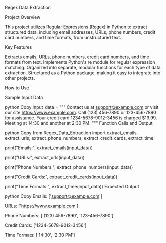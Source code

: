 Regex Data Extraction

Project Overview

This project utilizes Regular Expressions (Regex) in Python to extract structured data, including email addresses, URLs, phone numbers, credit card numbers, and time formats, from unstructured text.

Key Features

Extracts emails, URLs, phone numbers, credit card numbers, and time formats from text. Implements Python's re module for regular expression matching. Organized into separate, modular functions for each type of data extraction. Structured as a Python package, making it easy to integrate into other projects.

How to Use

Sample Input Data

python Copy input_data = """ Contact us at support@example.com or visit our site https://www.example.com. Call (123) 456-7890 or 123-456-7890 for assistance. Your credit card 1234-5678-9012-3456 is charged $19.99. Meeting at 14:30 and another at 2:30 PM. """ Function Calls and Output

python Copy from Regex_Data_Extraction import extract_emails, extract_urls, extract_phone_numbers, extract_credit_cards, extract_time

print("Emails:", extract_emails(input_data))

print("URLs:", extract_urls(input_data))

print("Phone Numbers:", extract_phone_numbers(input_data))

print("Credit Cards:", extract_credit_cards(input_data))

print("Time Formats:", extract_time(input_data)) Expected Output

python Copy Emails: ['support@example.com']

URLs: ['https://www.example.com']

Phone Numbers: ['(123) 456-7890', '123-456-7890']

Credit Cards: ['1234-5678-9012-3456']

Time Formats: ['14:30', '2:30 PM']
